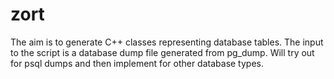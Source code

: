 # zort
The aim is to generate C++ classes representing database tables. The input to the script is a database dump file generated from pg_dump. 
Will try out for psql dumps and then implement for other database types.
